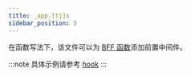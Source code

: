 ```yaml
---
title: _app.[tj]s
sidebar_position: 3
---
```


在函数写法下，该文件可以为 [BFF 函数](/docs/apis/app/hooks/api/functions/api)添加前置中间件。

:::note
具体示例请参考 [hook](/docs/apis/app/runtime/bff/hook)
:::
